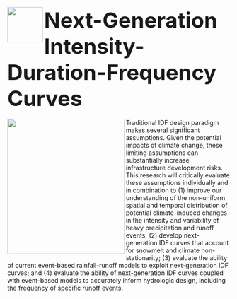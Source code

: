 <a href="https://www.serdp-estcp.org/" style="text-decoration:none"><img src="https://image.ibb.co/dW501T/SERDP.png" class="image2"  width="80" height="80" border="0" align="left" style="border-style: none;"> </a> <font size="16"> <strong>Next-Generation Intensity-Duration-Frequency Curves</strong></font> 
<br />  <br /> 
<img src="https://image.ibb.co/nO7Bao/NG_IDF.png" class="image2" width="265" height="306.4" align="left" border="0" style="border-style: none;"> Traditional IDF design paradigm makes several significant assumptions. Given the potential impacts of climate change, these limiting assumptions can substantially increase infrastructure development risks. This research will critically evaluate these assumptions individually and in combination to (1) improve our understanding of the non-uniform spatial and temporal distribution of potential climate-induced changes in the intensity and variability of heavy precipitation and runoff events; (2) develop next-generation IDF curves that account for snowmelt and climate non-stationarity; (3) evaluate the ability of current event-based rainfall-runoff models to exploit next-generation IDF curves; and (4) evaluate the ability of next-generation IDF curves coupled with event-based models to accurately inform hydrologic design, including the frequency of specific runoff events.


<!--<a style="white-space: nowrap" href="https://www.serdp-estcp.org/Program-Areas/Resource-Conservation-and-Resiliency/Natural-Resources/Cold-Regions-Ecology-and-Management/RC-2546" style="font-size: 25px;"><strong>Next-Generation Intensity-Duration-Frequency Curves</strong></a> -->

